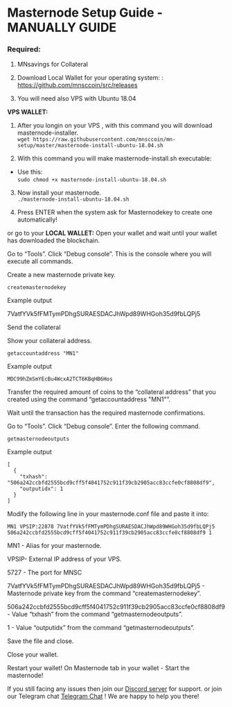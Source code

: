 # Masternode Setup Guide - MANUALLY GUIDE

### Required:

1. MNsavings for Collateral 

2. Download Local Wallet for your operating system: : https://github.com/mnsccoin/src/releases

3. You will need also VPS with Ubuntu 18.04

**VPS WALLET:**

1. After you longin on your VPS , with this command you will download masternode-installer.   
`wget https://raw.githubusercontent.com/mnsccoin/mn-setup/master/masternode-install-ubuntu-18.04.sh`  
 

2. With this command you will make masternode-install.sh executable:  

- Use this: <br>
`sudo chmod +x masternode-install-ubuntu-18.04.sh` <br>

3. Now install your masternode.  
`./masternode-install-ubuntu-18.04.sh`

4. Press ENTER when the system ask for Masternodekey to create one automatically! 


or  go to your **LOCAL WALLET:**
Open your wallet and wait until your wallet has downloaded the blockchain.

Go to “Tools”.
Click “Debug console”.
This is the console where you will execute all commands.

Create a new masternode private key.

```
createmasternodekey
```

Example output

7VatfYVk5fFMTymPDhgSURAESDACJhWpd89WHGoh35d9fbLQPj5


Send the collateral


Show your collateral address.
```
getaccountaddress "MN1"
```

Example output
```
MDC99hZmSmYEcBu4WcxA2TCT6KBqHB6Hos
```
Transfer the required amount of coins to the “collateral address” that you created using the command “getaccountaddress "MN1"”.

Wait until the transaction has the required masternode confirmations.

Go to “Tools”.
Click “Debug console”.
Enter the following command.
```
getmasternodeoutputs
```

Example output

```
[
  {
    "txhash": "506a242ccbfd2555bcd9cff5f4041752c911f39cb2905acc83ccfe0cf8808df9",
    "outputidx": 1
  }
]
```

Modify the following line in your masternode.conf file and paste it into:
```
MN1 VPSIP:22878 7VatfYVk5fFMTymPDhgSURAESDACJhWpd89WHGoh35d9fbLQPj5 506a242ccbfd2555bcd9cff5f4041752c911f39cb2905acc83ccfe0cf8808df9 1
```
MN1 - Alias for your masternode.

VPSIP- External IP address of your VPS.

5727 - The port for MNSC

7VatfYVk5fFMTymPDhgSURAESDACJhWpd89WHGoh35d9fbLQPj5 - Masternode private key from the command “createmasternodekey”.

506a242ccbfd2555bcd9cff5f4041752c911f39cb2905acc83ccfe0cf8808df9 - Value “txhash” from the command “getmasternodeoutputs”.

1 - Value “outputidx” from the command “getmasternodeoutputs”.


Save the file and close.

Close your wallet.

Restart your wallet! 
On Masternode tab in your wallet - Start the masternode! 

If you still facing any issues 
then join our <a href="https://discord.gg/PW77729pAq"> Discord server</a> for support. 
or join our Telegram chat <a href="https://t.me/+CKQ2LJw3t3U1MGIx"> Telegram Chat</a> !
We are happy to help you there! 
